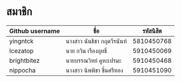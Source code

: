 # สมาชิก
| Github username | ชื่อ  | รหัสนิสิต  |
| ------------ |------------ | ------------ |
| yingntck | นางสาว นันธิชา กฤตวีรนันท์ | 5810450768 |
| Icezatop | นาย กวิน เรืองฤทธิ์ | 5910450069 |
| brightbitez | นายบรรณวิทย์ คูหะเปรมะ | 5910450468  |
| nippocha | นางสาว นิพพิชา ชื่นศรีทอง | 5910451090  |
